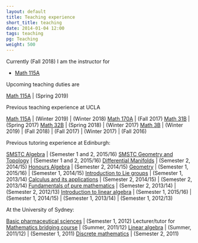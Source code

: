 ```yaml
---
layout: default
title: Teaching experience
short_title: teaching
date: 2014-01-04 12:00
tags: teaching
pg: Teaching
weight: 500
---
```


Currently (Fall 2018) I am the instructor for

* [Math 115A][]


Upcoming teaching duties are

[Math 115A][]                        | (Spring 2019)

Previous teaching experience at UCLA

[Math 115A][]                        | (Winter 2019)
                                     | (Winter 2018)
[Math 170A][]                        | (Fall 2017)
[Math 31B][]                         | (Spring 2017)
[Math 32B][]                         | (Spring 2018)
                                     | (Winter 2017)
[Math 3B][]                          | (Winter 2019)
                                     | (Fall 2018)
                                     | (Fall 2017) 
                                     | (Winter 2017) 
                                     | (Fall 2016) 

Previous tutoring experience at Edinburgh:

[SMSTC Algebra][]                    | (Semester 1 and 2, 2015/16)
[SMSTC Geometry and Topology][]      | (Semester 1 and 2, 2015/16)
[Differential Manifolds][]           | (Semester 2, 2014/15)
[Honours Algebra][]                  | (Semester 2, 2014/15)
[Geometry][]                         | (Semester 1, 2015/16)
                                     | (Semester 1, 2014/15)
[Introduction to Lie groups][] 		 | (Semester 1, 2013/14)
[Calculus and its applications][]	 | (Semester 2, 2014/15)
                                     | (Semester 2, 2013/14)
[Fundamentals of pure mathematics][] | (Semester 2, 2013/14)
									 | (Semester 2, 2012/13)
[Introduction to linear algebra][]   | (Semester 1, 2015/16)
                                     | (Semester 1, 2014/15)
									 | (Semester 1, 2013/14)
                                     | (Semester 1, 2012/13)

At the University of Sydney:

[Basic pharmaceutical sciences][] 					| (Semester 1, 2012)
Lecturer/tutor for [Mathematics bridging course][] 	| (Summer, 2011/12)
[Linear algebra][] 									| (Summer, 2011/12) 
													| (Semester 1, 2011)
[Discrete mathematics][] 							| (Semester 2, 2011)

[Discrete mathematics]: http://www.maths.usyd.edu.au/u/UG/JM/MATH1005/
[Linear algebra]: http://www.maths.usyd.edu.au/u/UG/JM/MATH1002/
[Mathematics bridging course]: http://www.maths.usyd.edu.au/u/BC/
[Basic pharmaceutical sciences]: http://sydney.edu.au/courses/uos/PHAR1812/basic-pharmaceutical-sciences
[Introduction to linear algebra]: http://www.drps.ed.ac.uk/15-16/dpt/cxmath08057.htm
[Fundamentals of pure mathematics]: http://www.drps.ed.ac.uk/13-14/dpt/cxmath08064.htm
[Introduction to Lie groups]: http://www.drps.ed.ac.uk/13-14/dpt/cxmath11053.htm
[Calculus and its applications]: http://www.drps.ed.ac.uk/14-15/dpt/cxmath08058.htm
[Geometry]: http://www.drps.ed.ac.uk/15-16/dpt/cxmath10074.htm
[Honours Algebra]: http://www.drps.ed.ac.uk/14-15/dpt/cxmath10069.htm
[Differential Manifolds]: http://www.drps.ed.ac.uk/14-15/dpt/cxmath10088.htm
[SMSTC Algebra]: http://www.smstc.ac.uk/modules/algebra
[SMSTC Geometry and Topology]: http://www.smstc.ac.uk/modules/geometry_topology
[MATH 3B]: https://www.math.ucla.edu/ugrad/courses/math/3B
[Math 32B]: https://www.math.ucla.edu/ugrad/courses/math/32B
[Math 31B]: https://www.math.ucla.edu/ugrad/courses/math/31B
[Math 170A]: http://www.math.ucla.edu/ugrad/courses/math/170A
[Math 115A]: http://www.math.ucla.edu/ugrad/courses/math/115A
